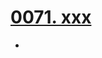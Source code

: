 # [0071. xxx](https://github.com/Tdahuyou/TNotes.react/tree/main/0071.%20xxx)

<!-- region:toc -->


- 

<!-- endregion:toc -->
